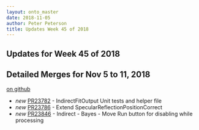 ```yaml
---
layout: onto_master
date: 2018-11-05
author: Peter Peterson
title: Updates Week 45 of 2018
---
```

Updates for Week 45 of 2018
---------------------------

Detailed Merges for Nov 5 to 11, 2018
-------------------------------------
[on github](https://github.com/mantidproject/mantid/pulls?q=is%3Apr+merged%3A2018-11-06..2018-11-11)

* *new* [PR23782](https://github.com/mantidproject/mantid/pull/23782) - IndirectFitOutput Unit tests and helper file
* *new* [PR23786](https://github.com/mantidproject/mantid/pull/23786) - Extend SpecularReflectionPositionCorrect
* *new* [PR23846](https://github.com/mantidproject/mantid/pull/23846) - Indirect - Bayes - Move Run button for disabling while processing
